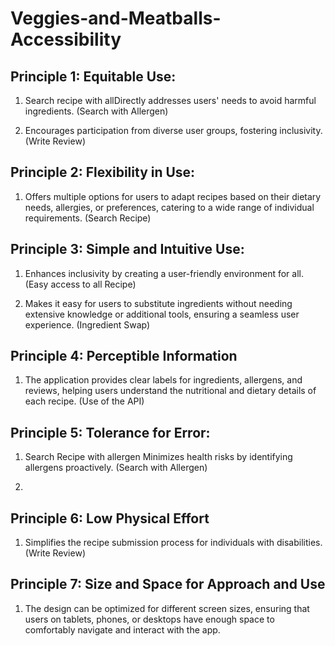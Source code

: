 # Veggies-and-Meatballs-Accessibility
## Principle 1: Equitable Use:

1. Search recipe with allDirectly addresses users' needs to avoid harmful ingredients. (Search with Allergen)

2. Encourages participation from diverse user groups, fostering inclusivity. (Write Review)


## Principle 2: Flexibility in Use:

1. Offers multiple options for users to adapt recipes based on their dietary needs, allergies, or preferences,
   catering to a wide range of individual requirements. (Search Recipe)

## Principle 3: Simple and Intuitive Use:

1. Enhances inclusivity by creating a user-friendly environment for all. (Easy access to all Recipe)

2. Makes it easy for users to substitute ingredients without needing extensive knowledge or
   additional tools, ensuring a seamless user experience. (Ingredient Swap)

## Principle 4: Perceptible Information

1. The application provides clear labels for ingredients, allergens, and reviews,
   helping users understand the nutritional and dietary details of each recipe. (Use of the API)

## Principle 5: Tolerance for Error:

1. Search Recipe with allergen Minimizes health risks by identifying allergens proactively. (Search with Allergen)

2.

## Principle 6: Low Physical Effort

1. Simplifies the recipe submission process for individuals with disabilities. (Write Review)

## Principle 7: Size and Space for Approach and Use

1. The design can be optimized for different screen sizes, ensuring that users on tablets,
   phones, or desktops have enough space to comfortably navigate and interact with the app.









